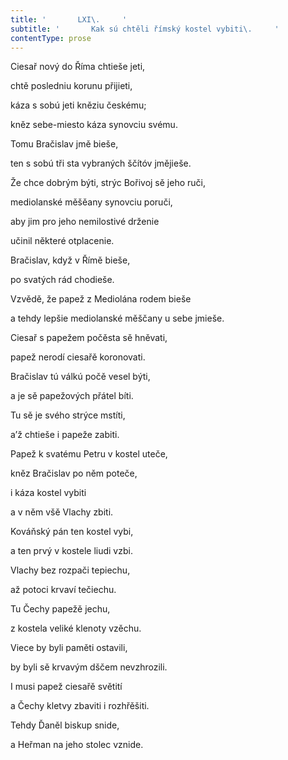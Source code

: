```yaml
---
title: '       LXI\.     '
subtitle: '       Kak sú chtěli římský kostel vybiti\.     '
contentType: prose
---
```


Ciesař nový do Říma chtieše jeti,

chtě posledniu korunu přijieti,

káza s sobú jeti kněziu českému;

kněz sebe-miesto káza synovciu svému.

Tomu Bračislav jmě bieše,

ten s sobú tři sta vybraných ščítóv jmějieše.

Že chce dobrým býti, strýc Bořivoj sě jeho ruči,

mediolanské měšěany synovciu poruči,

aby jim pro jeho nemilostivé drženie

učinil některé otplacenie.

Bračislav, když v Římě bieše,

po svatých rád chodieše.

Vzvědě, že papež z Mediolána rodem bieše

a tehdy lepšie mediolanské měščany u sebe jmieše.

Ciesař s papežem počěsta sě hněvati,

papež nerodí ciesařě koronovati.

Bračislav tú válkú počě vesel býti,

a je sě papežových přátel bíti.

Tu sě je svého strýce mstíti,

a’ž chtieše i papeže zabiti.

Papež k svatému Petru v kostel uteče,

kněz Bračislav po něm poteče,

i káza kostel vybiti

a v něm všě Vlachy zbiti.

Kováňský pán ten kostel vybi,

a ten prvý v kostele liudi vzbi.

Vlachy bez rozpači tepiechu,

až potoci krvaví tečiechu.

Tu Čechy papežě jechu,

z kostela veliké klenoty vzěchu.

Viece by byli paměti ostavili,

by byli sě krvavým dščem nevzhrozili.

I musi papež ciesařě světití

a Čechy kletvy zbaviti i rozhřěšiti.

Tehdy Ďaněl biskup snide,

a Heřman na jeho stolec vznide.
